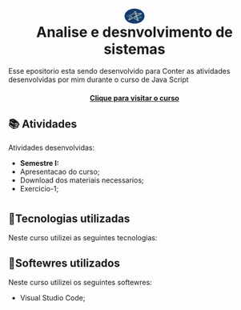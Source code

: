 <h1 align="center">
  <img align="center" alt="Js" height="30" width="40" src="img/download-removebg-preview.png">
  <br>
   Analise e desnvolvimento de sistemas 
</h1>

Esse epositorio esta sendo desenvolvido para Conter as atividades desenvolvidas por mim durante o curso de Java Script


<h4 align="center">
 <a href="https://www.cursoemvideo.com/curso/javascript/aulas/conhecendo-o-javascript/modulos/como-chegamos-ate-aqui/" id="btn">Clique para visitar o curso</a>
</h4>

## 📚 Atividades

Atividades desenvolvidas:

- **Semestre I:** 
- Apresentacao do curso;
- Download dos materiais necessarios;
- Exercicio-1;
#

## 📂Tecnologias utilizadas

Neste curso utilizei as seguintes tecnologias:

## 📂Softewres utilizados

Neste curso utilizei os seguintes softewres:

- Visual Studio Code;



